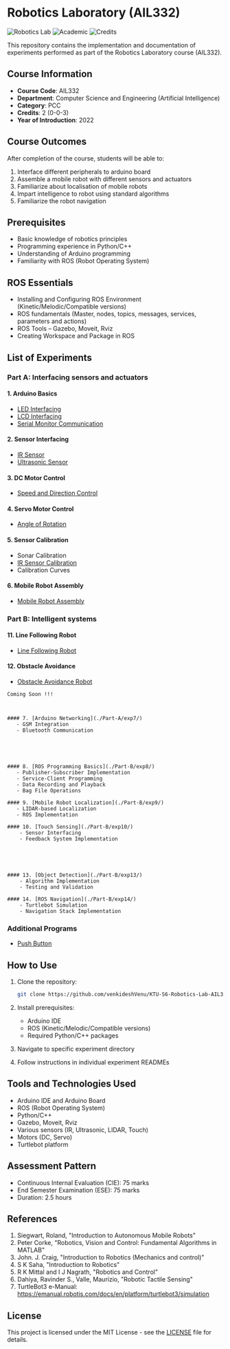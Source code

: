 # Robotics Laboratory (AIL332)
![Robotics Lab](https://img.shields.io/badge/Lab-Robotics-blue)
![Academic](https://img.shields.io/badge/Academic-BTech-green)
![Credits](https://img.shields.io/badge/Credits-2-yellow)

This repository contains the implementation and documentation of experiments performed as part of the Robotics Laboratory course (AIL332).

## Course Information
- **Course Code**: AIL332
- **Department**: Computer Science and Engineering (Artificial Intelligence)
- **Category**: PCC
- **Credits**: 2 (0-0-3)
- **Year of Introduction**: 2022

## Course Outcomes
After completion of the course, students will be able to:
1. Interface different peripherals to arduino board
2. Assemble a mobile robot with different sensors and actuators
3. Familiarize about localisation of mobile robots
4. Impart intelligence to robot using standard algorithms
5. Familiarize the robot navigation

## Prerequisites
- Basic knowledge of robotics principles
- Programming experience in Python/C++
- Understanding of Arduino programming
- Familiarity with ROS (Robot Operating System)

## ROS Essentials
- Installing and Configuring ROS Environment (Kinetic/Melodic/Compatible versions)
- ROS fundamentals (Master, nodes, topics, messages, services, parameters and actions)
- ROS Tools – Gazebo, Moveit, Rviz
- Creating Workspace and Package in ROS

## List of Experiments

### Part A: Interfacing sensors and actuators
#### 1. Arduino Basics
   - [LED Interfacing](./01%20Familiarisation%20of%20Arduino%20IDE,%20microcontroller%20&%20IO%20interfacing/1b%20Interfacing%20Arduino%20with%20LED.md)
   - [LCD Interfacing](./01%20Familiarisation%20of%20Arduino%20IDE,%20microcontroller%20&%20IO%20interfacing/1d%20Interfacing%20Arduino%20with%20LCD.md)
   - [Serial Monitor Communication](./01%20Familiarisation%20of%20Arduino%20IDE,%20microcontroller%20&%20IO%20interfacing/1c%20Interfacing%20Arduino%20with%20Serial%20Monitor.md)

#### 2. Sensor Interfacing
   - [IR Sensor](./02%20Interfacing%20IR%20and%20Ultrasonic%20sensor%20with%20Arduino/2a%20Interfacing%20IR%20Sensor.md)
   - [Ultrasonic Sensor](./02%20Interfacing%20IR%20and%20Ultrasonic%20sensor%20with%20Arduino/2b%20Interfacing%20UltraSonic%20Sensor.md)

#### 3. DC Motor Control
   - [Speed and Direction Control](./03%20Interfacing%20DC%20Motor/03%20Interfacing%20DC%20Motor.md)


#### 4. Servo Motor Control
   - [Angle of Rotation](./04%20Interfacing%20Servo%20Motors/04%20Interfacing%20Servo%20Motor.md)

#### 5. Sensor Calibration
   - Sonar Calibration
   - [IR Sensor Calibration](./05%20Calibration%20of%20Sensors/01%20Calibration%20of%20IR%20Sensor.md)
   - Calibration Curves


#### 6. Mobile Robot Assembly
   - [Mobile Robot Assembly](./06%20Mobile%20Robot%20Assembly/06%20mobileRobotAssembly.md)



### Part B: Intelligent systems


#### 11. Line Following Robot
   - [Line Following Robot](./11%20Line%20Following%20Robot/01%20Line%20Following%20Robot.md)


#### 12. Obstacle Avoidance
   - [Obstacle Avoidance Robot](./00%20Additional%20Programs/02%20ObstacleAvoidanceRobot.md)





```{toggle}
Coming Soon !!!



#### 7. [Arduino Networking](./Part-A/exp7/)
   - GSM Integration
   - Bluetooth Communication





#### 8. [ROS Programming Basics](./Part-B/exp8/)
   - Publisher-Subscriber Implementation
   - Service-Client Programming
   - Data Recording and Playback
   - Bag File Operations

#### 9. [Mobile Robot Localization](./Part-B/exp9/)
   - LIDAR-based Localization
   - ROS Implementation

#### 10. [Touch Sensing](./Part-B/exp10/)
    - Sensor Interfacing
    - Feedback System Implementation





#### 13. [Object Detection](./Part-B/exp13/)
    - Algorithm Implementation
    - Testing and Validation

#### 14. [ROS Navigation](./Part-B/exp14/)
    - Turtlebot Simulation
    - Navigation Stack Implementation

```

### Additional Programs
   - [Push Button](./00%20Additional%20Programs/01%20Interfacing%20Push%20Button.md)


## How to Use
1. Clone the repository:
   ```bash
   git clone https://github.com/venkideshVenu/KTU-S6-Robotics-Lab-AIL332
   ```

2. Install prerequisites:
   - Arduino IDE
   - ROS (Kinetic/Melodic/Compatible versions)
   - Required Python/C++ packages
3. Navigate to specific experiment directory
4. Follow instructions in individual experiment READMEs

## Tools and Technologies Used
- Arduino IDE and Arduino Board
- ROS (Robot Operating System)
- Python/C++
- Gazebo, Moveit, Rviz
- Various sensors (IR, Ultrasonic, LIDAR, Touch)
- Motors (DC, Servo)
- Turtlebot platform

## Assessment Pattern
- Continuous Internal Evaluation (CIE): 75 marks
- End Semester Examination (ESE): 75 marks
- Duration: 2.5 hours

## References
1. Siegwart, Roland, "Introduction to Autonomous Mobile Robots"
2. Peter Corke, "Robotics, Vision and Control: Fundamental Algorithms in MATLAB"
3. John. J. Craig, "Introduction to Robotics (Mechanics and control)"
4. S K Saha, "Introduction to Robotics"
5. R K Mittal and I J Nagrath, "Robotics and Control"
6. Dahiya, Ravinder S., Valle, Maurizio, "Robotic Tactile Sensing"
7. TurtleBot3 e-Manual: https://emanual.robotis.com/docs/en/platform/turtlebot3/simulation

## License
This project is licensed under the MIT License - see the [LICENSE](LICENSE) file for details.